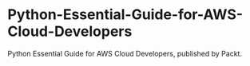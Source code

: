 # Python-Essential-Guide-for-AWS-Cloud-Developers
Python Essential Guide for AWS Cloud Developers, published by Packt.
